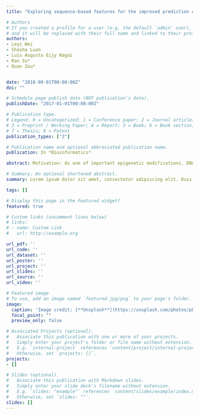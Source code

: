 ```yaml
---
title: "Exploring sequence-based features for the improved prediction of DNA N4-methylcytosine sites in multiple species"

# Authors
# If you created a profile for a user (e.g. the default `admin` user), write the username (folder name) here 
# and it will be replaced with their full name and linked to their profile.
authors:
- Leyi Wei
- Shasha Luan
- Luis Augusto Eijy Nagai
- Ran Su*
- Quan Zou*


date: "2018-09-01T00:00:00Z"
doi: ""

# Schedule page publish date (NOT publication's date).
publishDate: "2017-01-01T00:00:00Z"

# Publication type.
# Legend: 0 = Uncategorized; 1 = Conference paper; 2 = Journal article;
# 3 = Preprint / Working Paper; 4 = Report; 5 = Book; 6 = Book section;
# 7 = Thesis; 8 = Patent
publication_types: ["2"]

# Publication name and optional abbreviated publication name.
publication: In *Bioinformatics*

abstract: Motivation: As one of important epigenetic modifications, DNA N4-methylcytosine (4mC) is recently shown to play crucial roles in restriction-modification systems. For better understanding of their functional mechanisms, it is fundamentally important to identify 4mCmodification.Machine learning methods have recently emerged as an effective and efficient approach for the high-throughput identification of 4mC sites, although high predictive error rates are still challenging for existing methods. Therefore, it is highly desirable to develop a computational method to more accurately identify m4C sites. Results: In this study, we propose a machine learning based predictor, namely 4mcPred-SVM, for the genome-wide detection of DNA 4mC sites. In this predictor, we present a new feature representation algorithm that sufficiently exploits sequence based information. To improve the feature representation ability, we use a two-step feature optimization strategy, thereby obtaining the most representative features. Using the resulting features and Support Vector Machine (SVM), we adaptively train the optimal models for different species. Comparative results on benchmark datasets from six species indicate that our predictor is able to achieve generally better performance in predicting 4mC sites as compared to the state-of-the-art predictors. Importantly, the sequence-based features can reliably and robust predict 4mC sites, facilitating the discovery of potentially important sequence characteristics for the prediction of 4mC sites. Availability and implementation: The user friendly webserver that implements the proposed 4mcPred-SVM is well established, and is freely accessible at http//server.malab.cn/4mcPred-SVM. 

# Summary. An optional shortened abstract.
summary: Lorem ipsum dolor sit amet, consectetur adipiscing elit. Duis posuere tellus ac convallis placerat. Proin tincidunt magna sed ex sollicitudin condimentum.

tags: []

# Display this page in the Featured widget?
featured: true

# Custom links (uncomment lines below)
# links:
# - name: Custom Link
#   url: http://example.org

url_pdf: ''
url_code: ''
url_dataset: ''
url_poster: ''
url_project: ''
url_slides: ''
url_source: ''
url_video: ''

# Featured image
# To use, add an image named `featured.jpg/png` to your page's folder. 
image:
  caption: 'Image credit: [**Unsplash**](https://unsplash.com/photos/pLCdAaMFLTE)'
  focal_point: ""
  preview_only: false

# Associated Projects (optional).
#   Associate this publication with one or more of your projects.
#   Simply enter your project's folder or file name without extension.
#   E.g. `internal-project` references `content/project/internal-project/index.md`.
#   Otherwise, set `projects: []`.
projects:
- []

# Slides (optional).
#   Associate this publication with Markdown slides.
#   Simply enter your slide deck's filename without extension.
#   E.g. `slides: "example"` references `content/slides/example/index.md`.
#   Otherwise, set `slides: ""`.
slides: []
---
```


